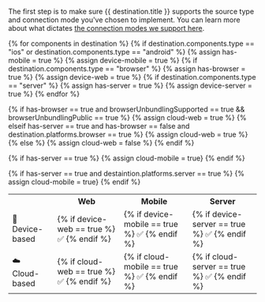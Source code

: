 The first step is to make sure {{ destination.title }} supports the source type and connection mode you've chosen to implement. You can learn more about what dictates [the connection modes we support here](https://segment.com/docs/destinations/#connection-modes).


<!--
components -> how do we send data
platforms -> what data do we recognize-->

{% for components in destination %}
  {% if destination.components.type == "ios" or destination.components.type == "android" %}
    {% assign has-mobile = true %}
    {% assign device-mobile = true %}
  {% if destination.components.type == "browser" %}
    {% assign has-browser = true %}
    {% assign device-web = true %}
  {% if destination.components.type == "server" %}
    {% assign has-server = true %}
    {% assign device-server = true %}
{% endfor %}

<!-- `cloud-web` is complicated -->
{% if has-browser == true and browserUnbundlingSupported == true && browserUnbundlingPublic == true %}
  {% assign cloud-web = true %}
{% elseif has-server == true and has-browser == false and destination.platforms.browser == true %}
  {% assign cloud-web = true %}
{% else %}
  {% assign cloud-web = false %}
{% endif %}

<!-- cloud-mobile only checks for server? -->
{% if has-server == true %}
{% assign cloud-mobile = true}
{% endif %}

<!-- cloud-server is also complicated -->
{% if has-server == true and destaintion.platforms.server == true %}
{% assign cloud-mobile = true}
{% endif %}

<table>
  <tr>
    <th></th>
    <th>Web</th>
    <th>Mobile</th>
    <th>Server</th>
  </tr>
  <tr>
    <td>📱 Device-based</td>
    <td>{% if device-web == true %} ✅ {% endif %}</td>
    <td>{% if device-mobile == true %} ✅ {% endif %}</td>
    <td>{% if device-server == true %} ✅ {% endif %}</td>
  </tr>
  <tr>
    <td>☁️  Cloud-based</td>
    <td>{% if cloud-web == true %} ✅ {% endif %}</td>
    <td>{% if cloud-mobile == true %} ✅ {% endif %}</td>
    <td>{% if cloud-server == true %} ✅ {% endif %}</td>
  </tr>
</table>
